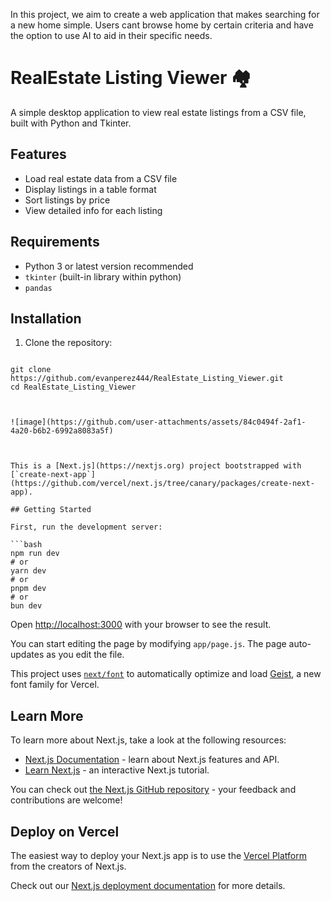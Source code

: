In this project, we aim to create a web application that makes searching for a new home simple. 
Users cant browse home by certain criteria and have the option to use AI to aid in their specific needs. 
# RealEstate Listing Viewer 🏘️

A simple desktop application to view real estate listings from a CSV file, built with Python and Tkinter.

## Features

- Load real estate data from a CSV file
- Display listings in a table format
- Sort listings by price
- View detailed info for each listing

## Requirements

- Python 3 or latest version recommended 
- `tkinter` (built-in library within python)
- `pandas`

## Installation

1. Clone the repository:

```inside the system ternimal or cmd prompt

git clone https://github.com/evanperez444/RealEstate_Listing_Viewer.git
cd RealEstate_Listing_Viewer



![image](https://github.com/user-attachments/assets/84c0494f-2af1-4a20-b6b2-6992a8083a5f)



This is a [Next.js](https://nextjs.org) project bootstrapped with [`create-next-app`](https://github.com/vercel/next.js/tree/canary/packages/create-next-app).

## Getting Started

First, run the development server:

```bash
npm run dev
# or
yarn dev
# or
pnpm dev
# or
bun dev
```

Open [http://localhost:3000](http://localhost:3000) with your browser to see the result.

You can start editing the page by modifying `app/page.js`. The page auto-updates as you edit the file.

This project uses [`next/font`](https://nextjs.org/docs/app/building-your-application/optimizing/fonts) to automatically optimize and load [Geist](https://vercel.com/font), a new font family for Vercel.

## Learn More

To learn more about Next.js, take a look at the following resources:

- [Next.js Documentation](https://nextjs.org/docs) - learn about Next.js features and API.
- [Learn Next.js](https://nextjs.org/learn) - an interactive Next.js tutorial.

You can check out [the Next.js GitHub repository](https://github.com/vercel/next.js) - your feedback and contributions are welcome!

## Deploy on Vercel

The easiest way to deploy your Next.js app is to use the [Vercel Platform](https://vercel.com/new?utm_medium=default-template&filter=next.js&utm_source=create-next-app&utm_campaign=create-next-app-readme) from the creators of Next.js.

Check out our [Next.js deployment documentation](https://nextjs.org/docs/app/building-your-application/deploying) for more details.
